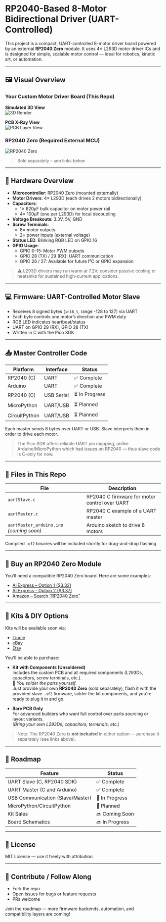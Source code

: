 # RP2040-Based 8-Motor Bidirectional Driver (UART-Controlled)

This project is a compact, UART-controlled 8-motor driver board powered by an external **RP2040 Zero** module. It uses 4× L293D motor driver ICs and is designed for simple, scalable motor control — ideal for robotics, kinetic art, or automation.

---

## 🖼️ Visual Overview

### Your Custom Motor Driver Board (This Repo)
**Simulated 3D View**  
![3D Render](https://github.com/cperos-xr/l293d/raw/main/L293dBoard.png)

**PCB X-Ray View**  
![PCB Layer View](https://github.com/cperos-xr/l293d/raw/main/L293dBoard2.png)

### RP2040 Zero (Required External MCU)  
![RP2040 Zero](https://github.com/cperos-xr/l293d/raw/main/2040_zero.jpg)  
> Sold separately – see links below

---

## 🔧 Hardware Overview

- **Microcontroller**: RP2040 Zero (mounted externally)
- **Motor Drivers**: 4× L293D (each drives 2 motors bidirectionally)
- **Capacitors**:
  - 1× 820μF bulk capacitor on motor power rail
  - 4× 100μF (one per L293D) for local decoupling
- **Voltage Breakouts**: 3.3V, 5V, GND
- **Screw Terminals**:
  - 8× motor outputs
  - 2× power inputs (external voltage)
- **Status LED**: Blinking RGB LED on GPIO 16
- **GPIO Usage**:
  - GPIO 0–15: Motor PWM outputs
  - GPIO 28 (TX) / 29 (RX): UART communication
  - GPIO 26 / 27: Available for future I²C or GPIO expansion

> ⚠️ L293D drivers may run warm at 7.2V; consider passive cooling or heatsinks for sustained high-current applications.

---

## 💻 Firmware: UART-Controlled Motor Slave

- Receives 8 signed bytes (`int8_t`, range -128 to 127) via UART
- Each byte controls one motor’s direction and PWM duty
- RGB LED indicates heartbeat/status
- UART on GPIO 29 (RX), GPIO 28 (TX)
- Written in C with the Pico SDK

---

## 📤 Master Controller Code

| Platform      | Interface  | Status     |
|---------------|------------|------------|
| RP2040 (C)    | UART       | ✅ Complete |
| Arduino       | UART       | ✅ Complete |
| RP2040 (C)    | USB Serial | ⏳ In Progress |
| MicroPython   | UART/USB   | ⏳ Planned |
| CircuitPython | UART/USB   | ⏳ Planned |

Each master sends 8 bytes over UART or USB. Slave interprets them in order to drive each motor.

> The Pico SDK offers reliable UART pin mapping, unlike Arduino/MicroPython which had issues on RP2040 — thus slave code is C-only for now.

---

## 🧰 Files in This Repo

| File | Description |
|------|-------------|
| `uartSlave.c` | RP2040 C firmware for motor control over UART |
| `uartMaster.c` | RP2040 C example of a UART master |
| `uartMaster_arduino.ino` *(coming soon)* | Arduino sketch to drive 8 motors |

Compiled `.uf2` binaries will be included shortly for drag-and-drop flashing.

---

## 🛒 Buy an RP2040 Zero Module

You’ll need a compatible RP2040 Zero board. Here are some examples:

- [AliExpress – Option 1 ($3.32)](https://www.aliexpress.us/item/3256806899545831.html)
- [AliExpress – Option 2 ($3.37)](https://www.aliexpress.us/item/3256805942102792.html)
- [Amazon – Search “RP2040 Zero”](https://www.amazon.com/s?k=rp2040+zero)

---

## 🔩 Kits & DIY Options

Kits will be available soon via:

- [Tindie](https://www.tindie.com)
- [eBay](https://www.ebay.com)
- [Etsy](https://www.etsy.com)

You'll be able to purchase:

- **Kit with Components (Unsoldered)**  
  Includes the custom PCB and all required components (L293Ds, capacitors, screw terminals, etc.).  
  🔧 *You solder the parts yourself.*  
  Just provide your own **RP2040 Zero** (sold separately), flash it with the provided slave `.uf2` firmware, solder the kit components, and you're ready to plug it in and go.

- **Bare PCB Only**  
  For advanced builders who want full control over parts sourcing or layout variants.  
  *(Bring your own L293Ds, capacitors, terminals, etc.)*

> Note: The RP2040 Zero is **not included** in either option — purchase it separately (see links above).

---

## 🚀 Roadmap

| Feature                          | Status         |
|----------------------------------|----------------|
| UART Slave (C, RP2040 SDK)       | ✅ Complete     |
| UART Master (C and Arduino)      | ✅ Complete     |
| USB Communication (Slave/Master) | 🔄 In Progress  |
| MicroPython/CircuitPython        | 🔄 Planned      |
| Kit Sales                        | 🔜 Coming Soon  |
| Board Schematics                 | 🔜 In Progress  |

---

## 📎 License

MIT License — use it freely with attribution.

---

## 🙌 Contribute / Follow Along

- Fork the repo
- Open issues for bugs or feature requests
- PRs welcome

Join the roadmap — more firmware backends, automation, and compatibility layers are coming!
